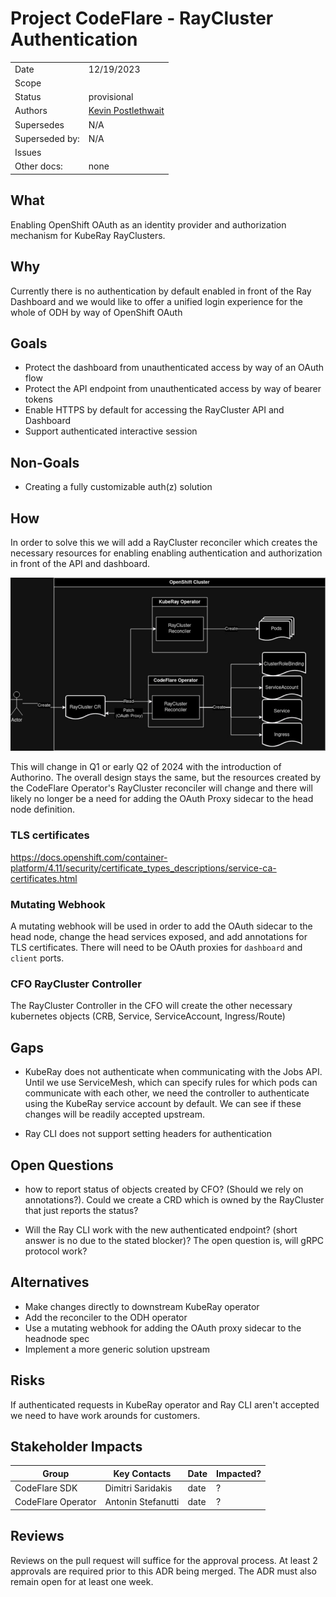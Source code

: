 # Project CodeFlare - RayCluster Authentication
|                |                                                                                  |
| -------------- | -------------------------------------------------------------------------------- |
| Date           | 12/19/2023                                                                       |
| Scope          |                                                                                  |
| Status         | provisional                                                                      |
| Authors        | [Kevin Postlethwait](@KPostOffice)                                               |
| Supersedes     | N/A                                                                              |
| Superseded by: | N/A                                                                              |
| Issues         |                                                                                  |
| Other docs:    | none                                                                             |

## What

Enabling OpenShift OAuth as an identity provider and authorization mechanism for KubeRay RayClusters.

## Why

Currently there is no authentication by default enabled in front of the Ray Dashboard and we would like to offer a
unified login experience for the whole of ODH by way of OpenShift OAuth

## Goals

* Protect the dashboard from unauthenticated access by way of an OAuth flow
* Protect the API endpoint from unauthenticated access by way of bearer tokens
* Enable HTTPS by default for accessing the RayCluster API and Dashboard
* Support authenticated interactive session

## Non-Goals

* Creating a fully customizable auth(z) solution

## How

In order to solve this we will add a RayCluster reconciler which creates the necessary resources for enabling
enabling authentication and authorization in front of the API and dashboard.

![Auth Diagram](images/PCF-ADR-008-ray-cluster-auth.jpg)

This will change in Q1 or early Q2 of 2024 with the introduction of Authorino. The overall design stays the same, but
the resources created by the CodeFlare Operator's RayCluster reconciler will change and there will likely no longer be
a need for adding the OAuth Proxy sidecar to the head node definition.

### TLS certificates

https://docs.openshift.com/container-platform/4.11/security/certificate_types_descriptions/service-ca-certificates.html

### Mutating Webhook

A mutating webhook will be used in order to add the OAuth sidecar to the head node, change the head services exposed,
and add annotations for TLS certificates. There will need to be OAuth proxies for `dashboard` and `client` ports.

### CFO RayCluster Controller

The RayCluster Controller in the CFO will create the other necessary kubernetes objects (CRB, Service, ServiceAccount,
Ingress/Route)

## Gaps

* KubeRay does not authenticate when communicating with the Jobs API. Until we use ServiceMesh, which can specify rules
for which pods can communicate with each other, we need the controller to authenticate using the KubeRay service account
by default. We can see if these changes will be readily accepted upstream.

* Ray CLI does not support setting headers for authentication

## Open Questions

* how to report status of objects created by CFO? (Should we rely on annotations?). Could we create a CRD which is owned
by the RayCluster that just reports the status? 

* Will the Ray CLI work with the new authenticated endpoint? (short answer is no due to the stated blocker)? The open
question is, will gRPC protocol work?

## Alternatives

* Make changes directly to downstream KubeRay operator
* Add the reconciler to the ODH operator
* Use a mutating webhook for adding the OAuth proxy sidecar to the headnode spec
* Implement a more generic solution upstream

## Risks

If authenticated requests in KubeRay operator and Ray CLI aren't accepted we need to have work arounds for customers.

## Stakeholder Impacts

| Group                  | Key Contacts        | Date | Impacted? |
| ---------------------- | ------------------- | ---- | --------- |
| CodeFlare SDK          | Dimitri Saridakis   | date | ?         |
| CodeFlare Operator     | Antonin Stefanutti  | date | ?         |

## Reviews

Reviews on the pull request will suffice for the approval process. At least 2 approvals are required prior to this ADR being merged. The ADR must also remain open for at least one week.
